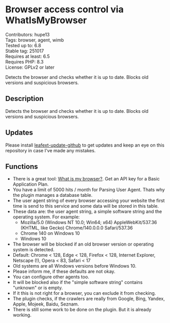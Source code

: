 # Browser access control via WhatIsMyBrowser

Contributors: hupe13   
Tags: browser, agent, wimb   
Tested up to: 6.8   
Stable tag: 251017   
Requires at least: 6.5   
Requires PHP: 8.3   
License: GPLv2 or later   

Detects the browser and checks whether it is up to date. Blocks old versions and suspicious browsers.

## Description

Detects the browser and checks whether it is up to date. Blocks old versions and suspicious browsers.

## Updates

Please install [leafext-update-github](https://github.com/hupe13/leafext-update-github) to get updates and keep an eye on this repository in case I've made any mistakes.

## Functions

* There is a great tool: [What is my browser?](https://developers.whatismybrowser.com/api/). Get an API key for a Basic Application Plan.
* You have a limit of 5000 hits / month for Parsing User Agent. Thats why the plugin manages a database table.
* The user agent string of every browser accessing your website the first time is send to this service and some data will be stored in this table.
* These data are: the user agent string, a simple software string and the operating system. For example:
  - Mozilla/5.0 (Windows NT 10.0; Win64; x64) AppleWebKit/537.36 (KHTML, like Gecko) Chrome/140.0.0.0 Safari/537.36
  - Chrome 140 on Windows 10
  - Windows 10
* The browser will be blocked if an old browser version or operating system is detected.
* Default: Chrome < 128, Edge < 128, Firefox < 128, Internet Explorer, Netscape (!), Opera < 83, Safari < 17
* Old systems are all Windows versions before Windows 10.
* Please inform me, if these defaults are not okay.
* You can configure other agents too.
* It will be blocked also if the "simple software string" contains "unknown" or is empty.
* If it this is not right for a browser, you can exclude it from checking.
* The plugin checks, if the crawlers are really from Google, Bing, Yandex, Apple, Mojeek, Baidu, Seznam.
* There is still some work to be done on the plugin. But it is already working.
